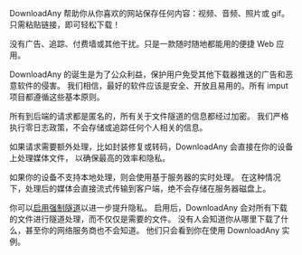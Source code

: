<script lang="ts">
    import { t } from "$lib/i18n/translations";
    import { contacts, docs } from "$lib/env";

    import SectionHeading from "$components/misc/SectionHeading.svelte";
</script>

<section id="summary">
<SectionHeading
    title={$t("about.heading.summary")}
    sectionId="summary"
/>

DownloadAny 帮助你从你喜欢的网站保存任何内容：视频、音频、照片或 gif。只需粘贴链接，即可轻松下载！

没有广告、追踪、付费墙或其他干扰。只是一款随时随地都能用的便捷 Web 应用。
</section>

<section id="motivation">
<SectionHeading
    title={$t("about.heading.motivation")}
    sectionId="motivation"
/>

DownloadAny 的诞生是为了公众利益，保护用户免受其他下载器推送的广告和恶意软件的侵害。
我们相信，最好的软件应该是安全、开放且易用的。所有 imput 项目都遵循这些基本原则。
</section>

<section id="privacy-efficiency">
<SectionHeading
    title={$t("about.heading.privacy_efficiency")}
    sectionId="privacy-efficiency"
/>

所有到后端的请求都是匿名的，所有关于文件隧道的信息都经过加密。
我们严格执行零日志政策，不会存储或追踪任何个人相关的信息。

如果请求需要额外处理，比如封装修复或转码，DownloadAny 会直接在你的设备上处理媒体文件，
以确保最高的效率和隐私。

如果你的设备不支持本地处理，则会使用基于服务器的实时处理。
在这种情况下，处理后的媒体会直接流式传输到客户端，绝不会存储在服务器磁盘上。

你可以[启用强制隧道](/settings/privacy#tunnel)以进一步提升隐私。
启用后，DownloadAny 会对所有下载的文件进行隧道处理，而不仅仅是需要的文件。
没有人会知道你从哪里下载了什么，甚至你的网络服务商也不会知道。
他们只会看到你在使用 DownloadAny 实例。
</section>
